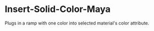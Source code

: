 Insert-Solid-Color-Maya
=======================

Plugs in a ramp with one color into selected material's color attribute.